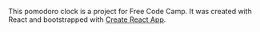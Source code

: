 This pomodoro clock is a project for Free Code Camp. It was created with React and bootstrapped with [Create React App](https://github.com/facebookincubator/create-react-app).
